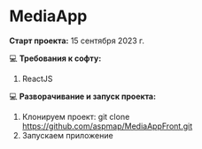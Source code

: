 # MediaApp

**Старт проекта:** 15 сентября 2023 г.

:computer: **Требования к софту:**
1. ReactJS

:computer: **Разворачивание и запуск проекта:**
1. Клонируем проект: git clone https://github.com/aspmap/MediaAppFront.git
2. Запускаем приложение
